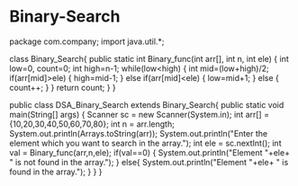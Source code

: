 # Binary-Search
package com.company;
import java.util.*;

class Binary_Search{
    public static int Binary_func(int arr[], int n, int ele)
    {
        int low=0, count=0;
        int high=n-1;
        while(low<high)
        {
            int mid=(low+high)/2;
            if(arr[mid]>ele)
            {
                high=mid-1;
            }
            else if(arr[mid]<ele)
            {
                low=mid+1;
            }
            else
            {
                count++;
            }
        }
        return count;
    }
}

public class DSA_Binary_Search extends Binary_Search{
    public static void main(String[] args) {
        Scanner sc = new Scanner(System.in);
        int arr[] = {10,20,30,40,50,60,70,80};
        int n = arr.length;
        System.out.println(Arrays.toString(arr));
        System.out.println("Enter the element which you want to search in the array.");
        int ele = sc.nextInt();
        int val = Binary_func(arr,n,ele);
        if(val==0) {
            System.out.println("Element "+ele+ " is not found in the array.");
        }
        else{
            System.out.println("Element "+ele+ " is found in the array.");
        }
    }
}
